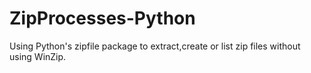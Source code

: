 # ZipProcesses-Python
Using Python's zipfile package to extract,create or list zip files without using WinZip.
